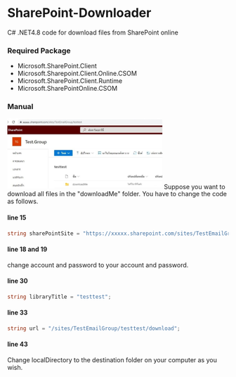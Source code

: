 # SharePoint-Downloader
C# .NET4.8 code for download files from SharePoint online

### Required Package
- Microsoft.SharePoint.Client
- Microsoft.Sharepoint.Client.Online.CSOM
- Microsoft.SharePoint.Client.Runtime
- Microsoft.SharePointOnline.CSOM

### Manual
<img src="https://github.com/endowp/SharePoint-Downloader/blob/main/image/site_screenshot.jpg" width=70% hight=70%>
Suppose you want to download all files in the "downloadMe" folder.
You have to change the code as follows. 

#### line 15
``` C#
string sharePointSite = "https://xxxxx.sharepoint.com/sites/TestEmailGroup/";
```

#### line 18 and 19 
change account and password to your account and password.

#### line 30
``` C#
string libraryTitle = "testtest";
```

#### line 33 
``` C#
string url = "/sites/TestEmailGroup/testtest/download";
```

#### line 43 
Change localDirectory to the destination folder on your computer as you wish.
